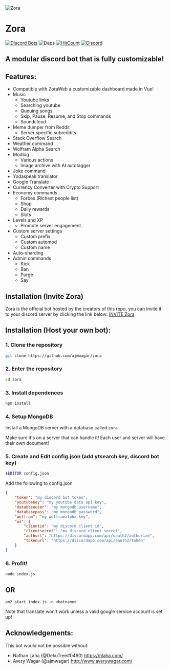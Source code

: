 ![Zora](https://i.imgur.com/u3xOYSz.png)
# Zora 
[![Discord Bots](https://discordbots.org/api/widget/status/478616471640080395.svg)](https://discordbots.org/bot/478616471640080395)
![Deps](https://david-dm.org/ajmwagar/zora.svg)
[![HitCount](http://hits.dwyl.io/ajmwagar/zora.svg)](http://hits.dwyl.io/ajmwagar/zora)
[![Discord](https://img.shields.io/badge/discord-server-%239d89d6.svg)](https://discord.gg/rRt5AHQ)


## A modular discord bot that is fully customizable!

## Features:
- Compatible with ZoraWeb a customizable dashboard made in Vue!
- Music
  - Youtube links
  - Searching youtube
  - Queuing songs
  - Skip, Pause, Resume, and Stop commands
  - Soundcloud
- Meme dumper from Reddit
  - Server specific subreddits
- Stack Overflow Search
- Weather command
- Wolfram Alpha Search
- Modlog
  - Various actions
  - Image archive with AI autotagger
- Joke command
- Yodaspeak translator
- Google Translate
- Currency Converter with Crypto Support
- Economy commands
  - Forbes (Richest people list)
  - Shop
  - Daily rewards
  - Slots
- Levels and XP
  - Promote server engagement.
- Custom server settings
  - Custom prefix
  - Custom automod
  - Custom name
- Auto-sharding
- Admin commands
  - Kick
  - Ban
  - Purge
  - Say

## Installation (Invite Zora)

Zora is the official bot hosted by the creators of this repo, 
you can invite it to your discord server by clicking the link below:
[INVITE Zora](https://discordapp.com/api/oauth2/authorize?client_id=478616471640080395&permissions=8&scope=bot)

## Installation (Host your own bot): 

### 1. Clone the repository 

```bash
git clone https://github.com/ajmwagar/zora
```
### 2. Enter the repository

```bash
cd zora
```
### 3. Install dependences

```bash
npm install
```
### 4. Setup MongoDB 

Install a MongoDB server with a database called `zora`

Make sure it's on a server that can handle it! Each user and server will have their own document!

### 5. Create and Edit config.json (add ytsearch key, discord bot key)
```bash
$EDITOR config.json
```
  Add the following to config.json 
```json
{
    "token": "my discord bot token",
    "youtubeKey": "my youtube data api key",
    "databaseuser": "my mongodb username",
    "databasepass": "my mongodb password",
    "wolfram": "my wolframalpha key",
    "ws": {
        "clientid": "my discord client id",
        "clientsecret": "my discord client secret",
        "authurl": "https://discordapp.com/api/oauth2/authorize",
        "tokenurl": "https://discordapp.com/api/oauth2/token"
    }
}
```

### 6. Profit!

```bash
node index.js
```

## OR 

```
pm2 start index.js -n <botname>
```

Note that translate won't work unless a valid google service account is set up!

## Acknowledgements: 
This bot would not be possible without:
- Nathan Laha (@DekuTree#0460) https://nlaha.com/
- Avery Wagar (@ajmwagar) http://www.averywagar.com/
